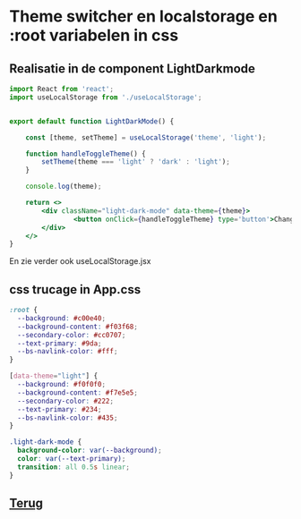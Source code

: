 # Theme switcher en localstorage en :root variabelen in css

## Realisatie in de component LightDarkmode

``` jsx
import React from 'react';
import useLocalStorage from './useLocalStorage';


export default function LightDarkMode() {

    const [theme, setTheme] = useLocalStorage('theme', 'light');

    function handleToggleTheme() {
        setTheme(theme === 'light' ? 'dark' : 'light');
    }

    console.log(theme);

    return <>
        <div className="light-dark-mode" data-theme={theme}>
                <button onClick={handleToggleTheme} type='button'>Change theme</button>
        </div>
    </>
}
```

En zie verder ook useLocalStorage.jsx

## css trucage in App.css

``` css
:root {
  --background: #c00e40;
  --background-content: #f03f68;
  --secondary-color: #cc0707;
  --text-primary: #9da;
  --bs-navlink-color: #fff;
} 

[data-theme="light"] {
  --background: #f0f0f0;
  --background-content: #f7e5e5;
  --secondary-color: #222;
  --text-primary: #234;
  --bs-navlink-color: #435;
}

.light-dark-mode {
  background-color: var(--background);
  color: var(--text-primary);
  transition: all 0.5s linear;
}
```



## [Terug](README.md)

